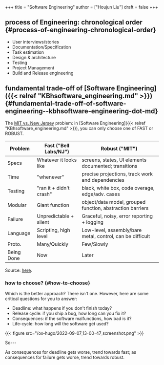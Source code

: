 +++
title = "Software Engineering"
author = ["Houjun Liu"]
draft = false
+++

## process of Engineering: chronological order {#process-of-engineering-chronological-order}

-   User interviews/stories
-   Documentation/Specification
-   Task estimation
-   Design &amp; architecture
-   Testing
-   Project Management
-   Build and Release engineering


## fundamental trade-off of [Software Engineering]({{< relref "KBhsoftware_engineering.md" >}}) {#fundamental-trade-off-of-software-engineering--kbhsoftware-engineering-dot-md}

The [MIT vs. New Jersey](#fundamental-trade-off-of-software-engineering--kbhsoftware-engineering-dot-md) problem: in [Software Engineering]({{< relref "KBhsoftware_engineering.md" >}}), you can only choose one of FAST or ROBUST.

| Problem    | Fast ("Bell Labs/NJ")   | Robust ("MIT")                                            |
|------------|-------------------------|-----------------------------------------------------------|
| Specs      | Whatever it looks like  | screens, states, UI elements documented; transitions      |
| Time       | "whenever"              | precise projections, track work and dependencies          |
| Testing    | "ran it + didn't crash" | black, white box, code overage, edge/adv. cases           |
| Modular    | Giant function          | object/data model, grouped function, abstraction barriers |
| Failure    | Unpredictable + silent  | Graceful, noisy, error reporting + logging                |
| Language   | Scripting, high level   | Low-level, assembly/bare metal, control, can be difficult |
| Proto.     | Many/Quickly            | Few/Slowly                                                |
| Being Done | Now                     | Later                                                     |

Source: [here](https://www.dreamsongs.com/RiseOfWorseIsBetter.html).


### how to choose? {#how-to-choose}

Which is the better approach? There isn't one. However, here are some critical questions for you to answer:

-   Deadline: what happens if you don't finish today?
-   Release cycle: if you ship a bug, how long can you fix it?
-   Consequences: if the software malfunctions, how bad is it?
-   Life-cycle: how long will the software get used?

{{< figure src="/ox-hugo/2022-09-07_13-00-47_screenshot.png" >}}

So---

As consequences for deadline gets worse, trend towards fast; as consequences for failure gets worse, trend towards robust.